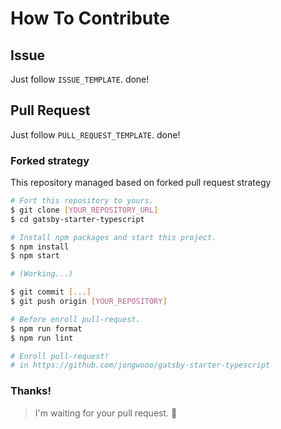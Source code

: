 # How To Contribute

## Issue

Just follow `ISSUE_TEMPLATE`. done!

## Pull Request

Just follow `PULL_REQUEST_TEMPLATE`. done!

### Forked strategy

This repository managed based on forked pull request strategy

```sh
# Fort this repository to yours.
$ git clone [YOUR_REPOSITORY_URL]
$ cd gatsby-starter-typescript

# Install npm packages and start this project.
$ npm install
$ npm start

# (Working...)

$ git commit [...]
$ git push origin [YOUR_REPOSITORY]

# Before enroll pull-request.
$ npm run format
$ npm run lint

# Enroll pull-request!
# in https://github.com/jongwooo/gatsby-starter-typescript
```

### Thanks!

> I'm waiting for your pull request. :pray:
